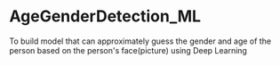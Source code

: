 # AgeGenderDetection_ML
To build model that can approximately guess the gender and age of the person based on the person's face(picture) using Deep Learning 
